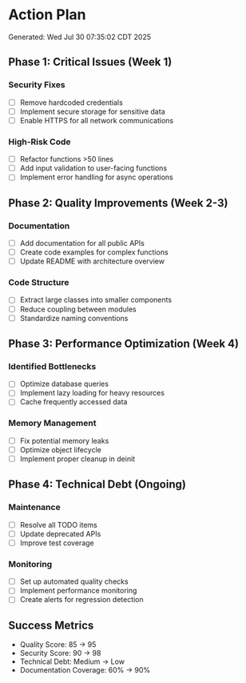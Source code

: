 # Action Plan
Generated: Wed Jul 30 07:35:02 CDT 2025

## Phase 1: Critical Issues (Week 1)
### Security Fixes
- [ ] Remove hardcoded credentials
- [ ] Implement secure storage for sensitive data
- [ ] Enable HTTPS for all network communications

### High-Risk Code
- [ ] Refactor functions >50 lines
- [ ] Add input validation to user-facing functions
- [ ] Implement error handling for async operations

## Phase 2: Quality Improvements (Week 2-3)
### Documentation
- [ ] Add documentation for all public APIs
- [ ] Create code examples for complex functions
- [ ] Update README with architecture overview

### Code Structure
- [ ] Extract large classes into smaller components
- [ ] Reduce coupling between modules
- [ ] Standardize naming conventions

## Phase 3: Performance Optimization (Week 4)
### Identified Bottlenecks
- [ ] Optimize database queries
- [ ] Implement lazy loading for heavy resources
- [ ] Cache frequently accessed data

### Memory Management
- [ ] Fix potential memory leaks
- [ ] Optimize object lifecycle
- [ ] Implement proper cleanup in deinit

## Phase 4: Technical Debt (Ongoing)
### Maintenance
- [ ] Resolve all TODO items
- [ ] Update deprecated APIs
- [ ] Improve test coverage

### Monitoring
- [ ] Set up automated quality checks
- [ ] Implement performance monitoring
- [ ] Create alerts for regression detection

## Success Metrics
- Quality Score: 85 → 95
- Security Score: 90 → 98
- Technical Debt: Medium → Low
- Documentation Coverage: 60% → 90%


